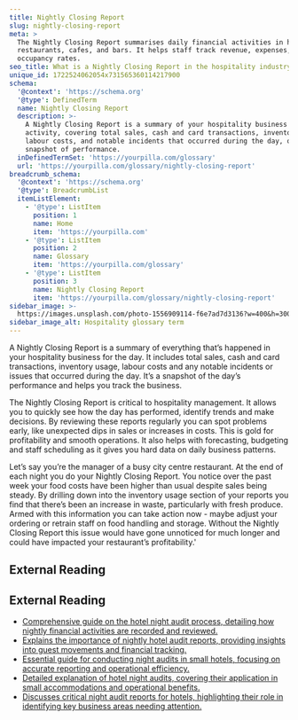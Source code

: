 ```yaml
---
title: Nightly Closing Report
slug: nightly-closing-report
meta: >
  The Nightly Closing Report summarises daily financial activities in hotels,
  restaurants, cafes, and bars. It helps staff track revenue, expenses, and
  occupancy rates.
seo_title: What is a Nightly Closing Report in the hospitality industry?
unique_id: 1722524062054x731565360114217900
schema:
  '@context': 'https://schema.org'
  '@type': DefinedTerm
  name: Nightly Closing Report
  description: >-
    A Nightly Closing Report is a summary of your hospitality business's daily
    activity, covering total sales, cash and card transactions, inventory usage,
    labour costs, and notable incidents that occurred during the day, offering a
    snapshot of performance.
  inDefinedTermSet: 'https://yourpilla.com/glossary'
  url: 'https://yourpilla.com/glossary/nightly-closing-report'
breadcrumb_schema:
  '@context': 'https://schema.org'
  '@type': BreadcrumbList
  itemListElement:
    - '@type': ListItem
      position: 1
      name: Home
      item: 'https://yourpilla.com'
    - '@type': ListItem
      position: 2
      name: Glossary
      item: 'https://yourpilla.com/glossary'
    - '@type': ListItem
      position: 3
      name: Nightly Closing Report
      item: 'https://yourpilla.com/glossary/nightly-closing-report'
sidebar_image: >-
  https://images.unsplash.com/photo-1556909114-f6e7ad7d3136?w=400&h=300&fit=crop&auto=format
sidebar_image_alt: Hospitality glossary term
---
```


A Nightly Closing Report is a summary of everything that’s happened in your hospitality business for the day. It includes total sales, cash and card transactions, inventory usage, labour costs and any notable incidents or issues that occurred during the day. It’s a snapshot of the day’s performance and helps you track the business.

The Nightly Closing Report is critical to hospitality management. It allows you to quickly see how the day has performed, identify trends and make decisions. By reviewing these reports regularly you can spot problems early, like unexpected dips in sales or increases in costs. This is gold for profitability and smooth operations. It also helps with forecasting, budgeting and staff scheduling as it gives you hard data on daily business patterns.

Let’s say you’re the manager of a busy city centre restaurant. At the end of each night you do your Nightly Closing Report. You notice over the past week your food costs have been higher than usual despite sales being steady. By drilling down into the inventory usage section of your reports you find that there’s been an increase in waste, particularly with fresh produce. Armed with this information you can take action now - maybe adjust your ordering or retrain staff on food handling and storage. Without the Nightly Closing Report this issue would have gone unnoticed for much longer and could have impacted your restaurant’s profitability.'

## External Reading



## External Reading

*   [Comprehensive guide on the hotel night audit process, detailing how nightly financial activities are recorded and reviewed.](https://blog.hotelogix.com/night-audit-process/)
*   [Explains the importance of nightly hotel audit reports, providing insights into guest movements and financial tracking.](https://www.hotelspeak.com/2021/05/nightly-hotel-audit-reports-that-are-a-must/)
*   [Essential guide for conducting night audits in small hotels, focusing on accurate reporting and operational efficiency.](https://www.mara-solutions.com/post/hotel-night-audit)
*   [Detailed explanation of hotel night audits, covering their application in small accommodations and operational benefits.](https://www.littlehotelier.com/blog/running-your-property/hotel-night-audit-small-accommodation-provider/)
*   [Discusses critical night audit reports for hotels, highlighting their role in identifying key business areas needing attention.](https://www.cloudbeds.com/articles/6-reports-your-hotel-should-run-every-night/)
